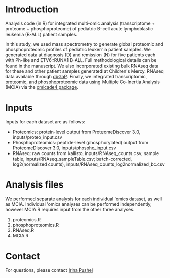 # Introduction 
Analysis code (in R) for integrated multi-omic analysis (transcriptome + proteome + phosphoproteome) of pediatric B-cell acute lymphoblastic leukemia (B-ALL) patient samples.

In this study, we used mass spectrometry to generate global proteomic and phosphoproteomic profiles of pediatric leukemia patient samples. We generated data at diagnosis (D) and remission (N) for five patients each with Ph-like and ETV6::RUNX1 B-ALL. Full methodological details can be found in the manuscript. We also incorporated existing bulk RNAseq data for these and other patient samples generated at Children's Mercy. RNAseq data available through [dbGaP](https://www.ncbi.nlm.nih.gov/projects/gap/cgi-bin/study.cgi?study_id=phs002529.v2.p1). Finally, we integrated transcriptomic, proteomic, and phosphoproteomic data using Multiple Co-Inertia Analysis (MCIA) via the [omicade4 package](https://www.bioconductor.org/packages/release/bioc/html/omicade4.html).

# Inputs
Inputs for each dataset are as follows:
- Proteomics: protein-level output from ProteomeDiscover 3.0, inputs/proteo_input.csv
- Phosphoproteomics: peptide-level (phosphorylated) output from ProteomeDiscover 3.0, inputs/phospho_input.csv
- RNAseq: raw counts from kallisto, inputs/RNAseq_counts.csv; sample table, inputs/RNAseq_sampleTable.csv; batch-corrected, log2(normalized counts), inputs/RNAseq_counts_log2normalized_bc.csv

# Analysis files
We performed separate analysis for each individual 'omics dataset, as well as MCIA. Individual 'omics analyses can be performed independently, however MCIA.R requires input from the other three analyses.
1.	proteomics.R
2.	phosphoproteomics.R
3.	RNAseq.R
4.	MCIA.R

# Contact
For questions, please contact [Irina Pushel](mailto:ipushel@cmh.edu)